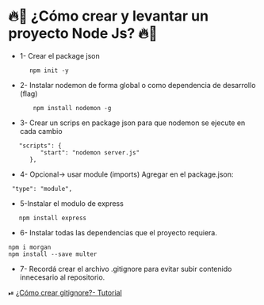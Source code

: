 # 🔥📲 ¿Cómo crear y levantar un proyecto Node Js? 🔥📲

- 1- Crear el package json

```
      npm init -y
```

- 2- Instalar nodemon de forma global o como dependencia de desarrollo (flag)

```
       npm install nodemon -g
```

- 3- Crear un scrips en package json para que nodemon se ejecute en cada cambio

```
   "scripts": {
         "start": "nodemon server.js"
      },
```

- 4- Opcional-> usar module (imports)
  Agregar en el package.json:

```
 "type": "module",
```

- 5-Instalar el modulo de express

```
   npm install express
```

- 6- Instalar todas las dependencias que el proyecto requiera.

```
npm i morgan
npm install --save multer

```

- 7- Recordá crear el archivo .gitignore para evitar subir contenido innecesario al repositorio.

⏯ [¿Cómo crear gitignore?- Tutorial](https://youtu.be/5tP1Ra73c38)
